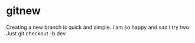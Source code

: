 # gitnew
Creating a new branch is quick and simple. I am so happy and sad 
I try two
Just git checkout -b dev

